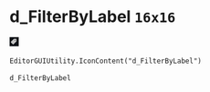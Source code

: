 # d_FilterByLabel `16x16`
<img src="/img/d_FilterByLabel.png" width=16 height=16>

``` CSharp
EditorGUIUtility.IconContent("d_FilterByLabel")
```
```
d_FilterByLabel
```
